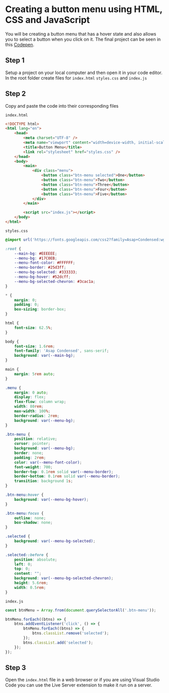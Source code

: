 # Creating a button menu using HTML, CSS and JavaScript

You will be creating a button menu that has a hover state and also allows you to select a button when you click on it. The final project can be seen in this [Codepen](https://codepen.io/andrewbaisden/pen/BajgPKP).

## Step 1

Setup a project on your local computer and then open it in your code editor. In the root folder create files for `index.html` `styles.css` and `index.js`

## Step 2

Copy and paste the code into their corresponding files

`index.html`

```html
<!DOCTYPE html>
<html lang="en">
	<head>
		<meta charset="UTF-8" />
		<meta name="viewport" content="width=device-width, initial-scale=1.0" />
		<title>Button Menu</title>
		<link rel="stylesheet" href="styles.css" />
	</head>
	<body>
		<main>
			<div class="menu">
				<button class="btn-menu selected">One</button>
				<button class="btn-menu">Two</button>
				<button class="btn-menu">Three</button>
				<button class="btn-menu">Four</button>
				<button class="btn-menu">Five</button>
			</div>
		</main>

		<script src="index.js"></script>
	</body>
</html>
```

`styles.css`

```css
@import url('https://fonts.googleapis.com/css2?family=Asap+Condensed:wght@400;700&display=swap');

:root {
    --main-bg: #EEEEEE;
    --menu-bg: #17C0EB;
    --menu-font-color: #FFFFFF;
    --menu-border: #25d3ff;
    --menu-bg-selected: #333333;
    --menu-bg-hover: #52dcff;
    --menu-bg-selected-chevron: #3cac1a;
}

* {
    margin: 0;
    padding: 0;
    box-sizing: border-box;
}

html {
    font-size: 62.5%;
}

body {
    font-size: 1.6rem;
    font-family: 'Asap Condensed', sans-serif;
    background: var(--main-bg);
}

main {
    margin: 5rem auto;
}

.menu {
    margin: 0 auto;
    display: flex;
    flex-flow: column wrap;
    width: 80rem;
    max-width: 100%;
    border-radius: 2rem;
    background: var(--menu-bg);
}

.btn-menu {
    position: relative;
    cursor: pointer;
    background: var(--menu-bg);
    border: none;
    padding: 2rem;
    color: var(--menu-font-color);
    font-weight: 700;
    border-top: 0.1rem solid var(--menu-border);
    border-bottom: 0.1rem solid var(--menu-border);
    transition: background 1s;
}

.btn-menu:hover {
    background: var(--menu-bg-hover);
}

.btn-menu:focus {
    outline: none;
    box-shadow: none;
}

.selected {
    background: var(--menu-bg-selected);
}

.selected::before {
    position: absolute;
    left: 0;
    top: 0;
    content: "";
    background: var(--menu-bg-selected-chevron);
    height: 5.6rem;
    width: 0.5rem;
}
```

`index.js`

```javascript
const btnMenu = Array.from(document.querySelectorAll('.btn-menu'));

btnMenu.forEach((btns) => {
	btns.addEventListener('click', () => {
		btnMenu.forEach((btns) => {
			btns.classList.remove('selected');
		});
		btns.classList.add('selected');
	});
});
```

## Step 3

Open the `index.html` file in a web browser or if you are using Visual Studio Code you can use the Live Server extension to make it run on a server.